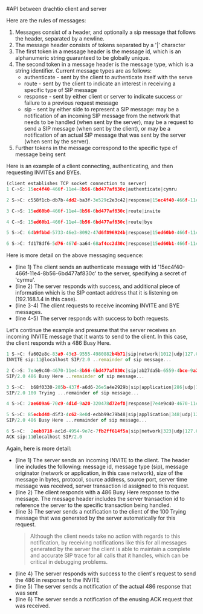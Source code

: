 #API between drachtio client and server

Here are the rules of messages:

1. Messages consist of a header, and optionally a sip message that follows the header, separated by a newline.
2. The message header consists of tokens separated by a '|' character
3. The first token in a message header is the message id, which is an alphanumeric string guaranteed to be globally unique.
4. The second token in a message header is the message type, which is a string identifier. Current message types are as follows:
	* authenticate - sent by the client to authenticate itself with the serve
	* route - sent by the client to indicate an interest in receiving a specific type of SIP message
	* response - sent by either client or server to indicate success or failure to a previous request message
	* sip - sent by either side to represent a SIP message: may be a notification of an incoming SIP message from the network that needs to be handled (when sent by the server), may be a request to send a SIP message (when sent by the client), or may be a notification of an actual SIP message that was sent by the server (when sent by the server).
5. Further tokens in the message correspond to the specific type of message being sent


Here is an example of a client connecting, authenticating, and then requesting INVITEs and BYEs.

```js
(client establishes TCP socket connection to server)
1 C->S: 15ec4f40-466f-11e4-8b56-6bd477af830c|authenticate|cymru 

2 S->C: c558f1cb-db7b-4dd2-ba3f-3e529c2e3c42|response|15ec4f40-466f-11e4-8b56-6bd477af830c|OK|192.168.1.4

3 C->S: 15ed60b0-466f-11e4-8b56-6bd477af830c|route|invite

4 C->S: 15ed60b1-466f-11e4-8b56-6bd477af830c|route|bye

5 S->C: 64b9fbbd-5733-46e3-8092-47d6f896924b|response|15ed60b0-466f-11e4-8b56-6bd477af830c|OK

6 S->C: fd178df6-5d76-467d-aa64-68af4cc2d30c|response|15ed60b1-466f-11e4-8b56-6bd477af830c|OK
```

Here is more detail on the above messaging sequence:

* (line 1) The client sends an authenticate message with id '15ec4f40-466f-11e4-8b56-6bd477af830c' to the server, specifying a secret of 'cyrmu'.
* (line 2) The server responds with success, and additional piece of information which is the SIP contact address that it is listening on (192.168.1.4 in this case).
* (line 3-4) The client requests to receive incoming INVITE and BYE messages.
* (line 4-5) The server responds with success to both requests.

Let's continue the example and presume that the server receives an incoming INVITE message that it wants to send to the client.  In this case, the client responds with a 486 Busy Here.

```js
1 S->C: fa602e8c-83a9-43c3-9555-4980882b4b71|sip|network|1012|udp|127.0.0.1|23460|18:02:49.715381|ab27da5b-6559-4bce-9a2c-5d2af5532dda|
INVITE sip:11@localhost SIP/2.0 ..remainder of sip message...

2 C->S: 7e4e9c40-4670-11e4-8b56-6bd477af830c|sip|ab27da5b-6559-4bce-9a2c-5d2af5532dda
SIP/2.0 486 Busy Here ..remainder of sip message...

3 S->C:  b68f0330-205b-437f-a6d6-26e5a4e2929b|sip|application|286|udp|127.0.0.1|23460|18:02:49.721064|ab27da5b-6559-4bce-9a2c-5d2af5532dda|
SIP/2.0 100 Trying ...remainder of sip message...

4 S->C: 2ae609a6-70c9-4d1d-9a20-320478d72ef8|response|7e4e9c40-4670-11e4-8b56-6bd477af830c|OK

5 S->C: 85ecbd48-d5f3-4c62-8e0d-ecbb99c79b48|sip|application|348|udp|127.0.0.1|23460|18:02:49.734064|ab27da5b-6559-4bce-9a2c-5d2af5532dda|
SIP/2.0 486 Busy Here ...remainder of sip message...

6 S->C:  2eeb9718-ac1d-4954-9e7c-7fb2ff614f5a|sip|network|323|udp|127.0.0.1|23460|18:02:49.756286|998ea761-6cb8-4eb0-b04e-b9e8f27f6d49|YmM5NGVkNDg2ZTE2YmJkYzJhMDI4MTI1ZDg3M2U0YmU;uas|
ACK sip:11@localhost SIP/2.0
```
Again, here is more detail:

* (line 1) The server sends an incoming INVITE to the client.  The header line includes the following: message id, message type (sip), message originator (network or application, in this case network), size of the message in bytes, protocol, source address, source port, server time message was received, server transaction id assigned to this request.
* (line 2) The client responds with a 486 Busy Here response to the message.  The message header includes the server transaction id to reference the server to the specific transaction being handled.
* (line 3) The server sends a notification to the client of the 100 Trying message that was generated by the server automatically for this request.  
	> Although the client needs take no action with regards to this notification, by receiving notifications like this for all messages generated by the server the client is able to maintain a complete and accurate SIP trace for all calls that it handles, which can be critical in debugging problems.
* (line 4) The server responds with success to the client's request to send the 486 in response to the INVITE
* (line 5) The server sends a notification of the actual 486 response that was sent
* (line 6) The server sends a notification of the enusing ACK request that was received.